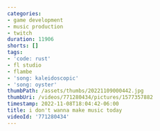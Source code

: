 ```yaml
---
categories:
- game development
- music production
- twitch
duration: 11906
shorts: []
tags:
- 'code: rust'
- fl studio
- flambe
- 'song: kaleidoscopic'
- 'song: oyster'
thumbPath: /assets/thumbs/20221109000442.jpg
thumbUri: /videos/771280434/pictures/1577357882
timestamp: 2022-11-08T18:04:42-06:00
title: i don't wanna make music today
videoId: '771280434'
---
```

